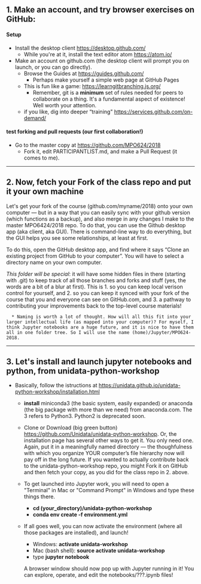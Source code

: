 ## 1. Make an account, and try browser exercises on GitHub: 

#### Setup 
* Install the desktop client https://desktop.github.com/
   * While you're at it, install the text editor atom https://atom.io/
* Make an account on github.com (the desktop client will prompt you on launch, or you can go directly). 
    * Browse the Guides at https://guides.github.com/
        - Perhaps make yourself a simple web page at GitHub Pages
    * This is fun like a game: https://learngitbranching.js.org/ 
        - Remember, git is a **minimum** set of rules needed for peers to collaborate on a thing. It's a fundamental aspect of existence! Well worth your attention. 
    * if you like, dig into deeper “training" https://services.github.com/on-demand/

#### test forking and pull requests (our first collaboration!) 

* Go to the master copy at https://github.com/MPO624/2018
   * Fork it, edit PARTICIPANTLIST.md, and make a Pull Request (it comes to me). 

-------------------------
## 2. Now, fetch your Fork of the class repo and put it your own machine

Let's get your fork of the course (github.com/myname/2018) onto your own computer — but in a way that you can easily sync with your github version (which functions as a backup), and also merge in any changes I make to the master MPO6424/2018 repo. To do that, you can use the Github desktop app (aka client, aka GUI). There is command-line way to do everything, but the GUI helps you see some relationships, at least at first. 

To do this, open the GitHub desktop app, and find where it says “Clone an existing project from GitHub to your computer”. You will have to select a directory name on your own computer. 

   *This folder will be special*: it will have some hidden files in there (starting with .git) to keep track of all those branches and forks and stuff (yes, the words are a bit of a blur at first). This is 1. so you can keep local verison control for yourself, and 2. so you can keep it synced with your fork of the course that you and everyone can see on GitHub.com, and 3. a pathway to contributing your improvements back to the top-level course materials! 

      * Naming is worth a lot of thought. How will all this fit into your larger intellectual life (as mapped into your computer)? For myself, I think Jupyter notebooks are a huge future, and it is nice to have them all in one folder tree. So I will use the name (home)/Jupyter/MPO624-2018. 

----------------------
## 3. Let's install and launch jupyter notebooks and python, from unidata-python-workshop

* Basically, follow the istructions at https://unidata.github.io/unidata-python-workshop/installation.html

   * **install** miniconda3 (the basic system, easily expanded) or anaconda (the big package with more than we need) from anaconda.com. The 3 refers to Python3. Python2 is deprecated soon.

   * Clone or Download (big green button) https://github.com/Unidata/unidata-python-workshop. Or, the installation page has several other ways to get it. You only need one. Again, put it in a meaningfully named directory — the thoughfulness with which you organize YOUR computer’s file hierarchy now will pay off in the long future. If you wanted to actually contribute back to the unidata-python-workshop repo, you might Fork it on GitHub and then fetch your copy, as you did for the class repo in 2. above. 

   * To get launched into Jupyter work, you will need to open a "Terminal" in Mac or "Command Prompt" in Windows and type these things there. 
   
      * **cd (your_directory)/unidata-python-workshop**
      * **conda env create -f environment.yml**
      
   * If all goes well, you can now activate the environment (where all those packages are installed), and launch! 
      * Windows: **activate unidata-workshop**
      * Mac (bash shell): **source activate unidata-workshop**
      * type **jupyter notebook**
      
      A browser window should now pop up with Jupyter running in it! You can explore, operate, and edit the notebooks/???.ipynb files!

